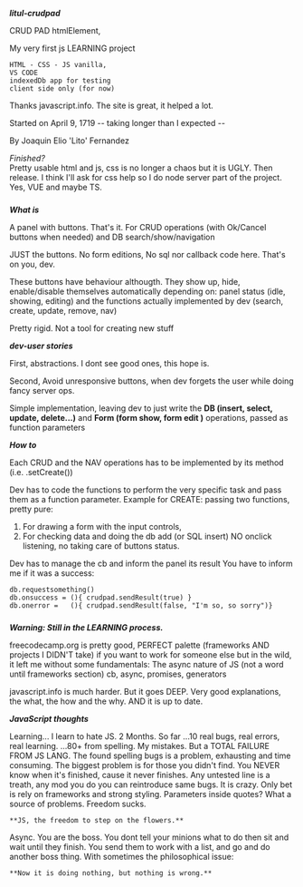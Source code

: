 
***litul-crudpad***

CRUD PAD  htmlElement, 

My very first js LEARNING project  

    HTML - CSS - JS vanilla,  
    VS CODE  
    indexedDb app for testing
    client side only (for now) 

Thanks javascript.info.  The site is great, it helped a lot.


Started on
April 9, 1719       -- taking longer than I expected --

By
Joaquin Elio 'Lito' Fernandez


*Finished?*  
Pretty usable html and js, 
css is no longer a chaos but it is UGLY.  Then release. 
I think I'll ask for css help so I do node server part of the project.
Yes, VUE and maybe TS.


###

***What is***

A panel with buttons. That's it.
For 
  CRUD operations (with Ok/Cancel buttons when needed)  and
  DB search/show/navigation

JUST the buttons. No form editions, No sql nor callback code here. That's on you, dev.

These buttons have behaviour althougth.  They show up, hide, enable/disable themselves automatically depending on: 
  panel status (idle, showing, editing) and
  the functions actually implemented by dev (search, create, update, remove, nav)

Pretty rigid. Not a tool for creating new stuff


***dev-user stories***

First, abstractions.  I dont see good ones, this hope is. 

Second, Avoid unresponsive buttons, 
when dev forgets the user while doing fancy server ops.

Simple implementation, leaving dev to just write the
  **DB   (insert, select, update, delete...)** 
and 
  **Form (form show, form edit )** 
operations, passed as function parameters


***How to***

Each CRUD and the NAV operations has to be implemented by its method (i.e. .setCreate())

Dev has to code the functions to perform the very specific task and pass them as a function parameter.
Example for CREATE: passing two functions, pretty pure:  
 1) For drawing a form with the input controls,  
 2) For checking data and doing the db add (or SQL insert)
NO onclick listening, no taking care of buttons status.

Dev has to manage the cb and inform the panel its result
You have to inform me if it was a success:

    db.requestsomething()
    db.onsuccess = (){ crudpad.sendResult(true) }
    db.onerror =   (){ crudpad.sendResult(false, "I'm so, so sorry")}


###

***Warning: Still in the LEARNING process.***

freecodecamp.org is pretty good, 
PERFECT palette (frameworks AND projects I DIDN'T take) if you want to work for someone else
but in the wild, it left me without some fundamentals:
The async nature of JS  (not a word until frameworks section)
cb, async, promises, generators 

javascript.info is much harder.
But it goes DEEP. 
Very good explanations, the what, the how and the why. 
AND it is up to date.   


***JavaScript thoughts***

Learning...
I learn to hate JS. 2 Months.
So far 
...10 real bugs, real errors, real learning.
...80+ from spelling. My mistakes. But a TOTAL FAILURE FROM JS LANG.
The found spelling bugs is a problem, exhausting and time consuming.
The biggest problem is for those you didn't find. You NEVER know when it's finished, cause it never finishes. 
Any untested line is a treath, any mod you do you can reintroduce same bugs. It is crazy.
Only bet is rely on frameworks and strong styling.
Parameters inside quotes? What a source of problems.
Freedom sucks.      

    **JS, the freedom to step on the flowers.**


Async.
You are the boss.
You dont tell your minions what to do then sit and wait until they finish.
You send them to work with a list, 
and go and do another boss thing.
With sometimes the philosophical issue:

    **Now it is doing nothing, but nothing is wrong.**

